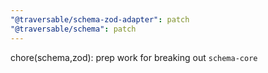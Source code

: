 ```yaml
---
"@traversable/schema-zod-adapter": patch
"@traversable/schema": patch
---
```


chore(schema,zod): prep work for breaking out `schema-core`
